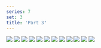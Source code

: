 ```yaml
---
series: 7
set: 3
title: 'Part 3'
---
```


![](../../../../assets/shell/part-3/shell19.jpg)
![](../../../../assets/shell/part-3/shell20.jpg)
![](../../../../assets/shell/part-3/shell21.jpg)
![](../../../../assets/shell/part-3/shell22.jpg)
![](../../../../assets/shell/part-3/shell23.jpg)
![](../../../../assets/shell/part-3/shell24.jpg)
![](../../../../assets/shell/part-3/shell25.jpg)
![](../../../../assets/shell/part-3/shell26.jpg)
![](../../../../assets/shell/part-3/shell27.jpg)
![](../../../../assets/shell/part-3/shell28.jpg)
![](../../../../assets/shell/part-3/shell29.jpg)
![](../../../../assets/shell/part-3/shell30.jpg)